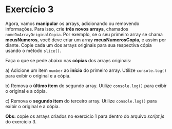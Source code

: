 # Exercício 3

Agora, vamos **manipular** os arrays, adicionando ou removendo informações. Para isso, crie **três novos arrays**, chamados `nomeDoArrayOriginalCopia`. Por exemplo, se o seu primeiro array se chama **meusNumeros**, você deve criar um array **meusNumerosCopia**, e assim por diante.
Copie cada um dos arrays originais para sua respectiva cópia usando o método `slice()`.

Faça o que se pede abaixo nas **cópias** dos arrays originais:

a) Adicione um item `number` ao **início** do primeiro array. Utilize `console.log()` para exibir o original e a cópia.

b) Remova o **último item** do segundo array. Utilize `console.log()` para exibir o original e a cópia.

c) Remova o **segundo item** do terceiro array. Utilize `console.log()` para exibir o original e a cópia.

**Obs:** copie os arrays criados no exercício 1 para dentro do arquivo *script.js* do exercício 3.
